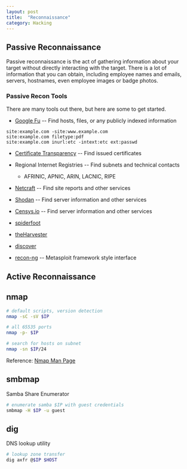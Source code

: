 ```yaml
---
layout: post
title:  "Reconnaissance"
category: Hacking
---
```


## Passive Reconnaissance
Passive reconnaissance is the act of gathering information about
your target without directly interacting with the target. There is
a lot of information that you can obtain, including employee names
and emails, servers, hostnames, even employee images or badge photos.

### Passive Recon Tools
There are many tools out there, but here are some to get started.

- [Google Fu](https://coursebuilder.withgoogle.com/sample/course) -- Find hosts, files, or any publicly indexed information

```
site:example.com -site:www.example.com
site:example.com filetype:pdf
site:example.com inurl:etc -intext:etc ext:passwd
```

- [Certificate Transparency](https://transparencyreport.google.com/https/certificates) -- Find issued certificates
- Regional Internet Registries -- Find subnets and technical contacts
  - AFRINIC, APNIC, ARIN, LACNIC, RIPE
- [Netcraft](https://www.netcraft.com/) -- Find site reports and other services
- [Shodan](https://shodan.io) -- Find server information and other services
- [Censys.io](https://censys.io) -- Find server information and other services


- [spiderfoot](https://github.com/smicallef/spiderfoot)
- [theHarvester](https://github.com/laramies/theHarvester)
- [discover](https://github.com/leebaird/discover)
- [recon-ng](https://github.com/lanmaster53/recon-ng) -- Metasploit framework style interface


## Active Reconnaissance

## nmap
```bash
# default scripts, version detection
nmap -sC -sV $IP

# all 65535 ports
nmap -p- $IP

# search for hosts on subnet
nmap -sn $IP/24
```

Reference: [Nmap Man Page](https://nmap.org/book/man.html)

## smbmap
Samba Share Enumerator

```bash
# enumerate samba $IP with guest credentials
smbmap -H $IP -u guest
```

## dig
DNS lookup utility

```bash
# lookup zone transfer
dig axfr @$IP $HOST
```


